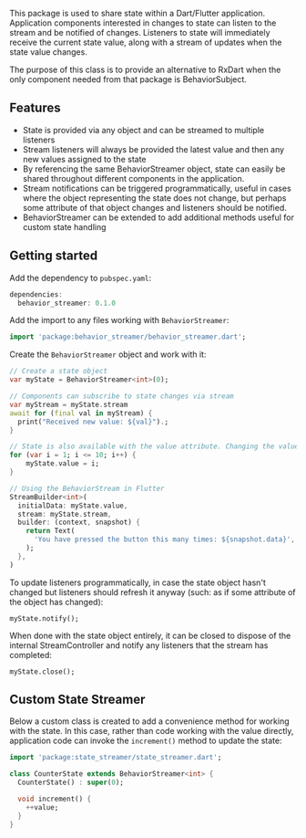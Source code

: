 This package is used to share state within a Dart/Flutter application. Application components interested in changes to state can listen to the stream and be notified of changes. Listeners to state will immediately receive the current state value, along with a stream of updates when the state value changes.

The purpose of this class is to provide an alternative to RxDart when the only component needed from that package is BehaviorSubject.

## Features

* State is provided via any object and can be streamed to multiple listeners
* Stream listeners will always be provided the latest value and then any new values assigned to the state
* By referencing the same BehaviorStreamer object, state can easily be shared throughout different components in the application.
* Stream notifications can be triggered programmatically, useful in cases where the object representing the state does not change, but perhaps some attribute of that object changes and listeners should be notified.
* BehaviorStreamer can be extended to add additional methods useful for custom state handling

## Getting started

Add the dependency to `pubspec.yaml`:

```dart
dependencies:
  behavior_streamer: 0.1.0
```

Add the import to any files working with `BehaviorStreamer`:

```dart
import 'package:behavior_streamer/behavior_streamer.dart';
```

Create the `BehaviorStreamer` object and work with it:

```dart
// Create a state object
var myState = BehaviorStreamer<int>(0);

// Components can subscribe to state changes via stream
var myStream = myState.stream
await for (final val in myStream) {
  print("Received new value: ${val}").;
}

// State is also available with the value attribute. Changing the value will automatically propagate the new value to any stream listeners
for (var i = 1; i <= 10; i++) {
    myState.value = i;
}

// Using the BehaviorStream in Flutter
StreamBuilder<int>(
  initialData: myState.value,
  stream: myState.stream,
  builder: (context, snapshot) {
    return Text(
      'You have pressed the button this many times: ${snapshot.data}',
    );
  },
)
```

To update listeners programmatically, in case the state object hasn't changed but listeners should refresh it anyway (such: as if some attribute of the object has changed):

`myState.notify();`

When done with the state object entirely, it can be closed to dispose of the internal StreamController and notify any listeners that the stream has completed:

`myState.close();`

## Custom State Streamer

Below a custom class is created to add a convenience method for working with the state. In this case, rather than code working with the value directly, application code can invoke the `increment()` method to update the state:

```dart
import 'package:state_streamer/state_streamer.dart';

class CounterState extends BehaviorStreamer<int> {
  CounterState() : super(0);

  void increment() {
    ++value;
  }
}
```
